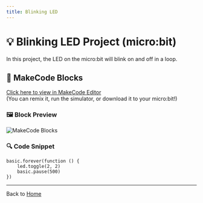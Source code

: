 ```yaml
---
title: Blinking LED
---
```


# 💡 Blinking LED Project (micro:bit)

In this project, the LED on the micro:bit will blink on and off in a loop.

## 🧱 MakeCode Blocks

[Click here to view in MakeCode Editor](https://makecode.microbit.org/_3e3bcgT7MhxL)  
(You can remix it, run the simulator, or download it to your micro:bit!)

### 🖼️ Block Preview

![MakeCode Blocks](https://pxt.azureedge.net/blob/9d57cfbfb607645e4a81efc86184ec0c6bc97418.png)

### 🔍 Code Snippet

```blocks
basic.forever(function () {
    led.toggle(2, 2)
    basic.pause(500)
})
```

---

Back to [Home](index.md)
